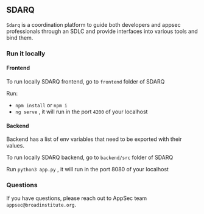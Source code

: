 ## SDARQ

`Sdarq` is a coordination platform to guide both developers and appsec professionals through an SDLC and provide interfaces into various tools and bind them.

### Run it locally

#### Frontend
To run locally SDARQ frontend, go to `frontend` folder of SDARQ

Run:
- `npm install` or `npm i`
- `ng serve` , it will run in the port `4200` of your localhost


#### Backend 
Backend has a list of env variables that need to be exported with their values. 

To run locally SDARQ backend, go to `backend/src` folder of SDARQ

Run `python3 app.py` , it will run in the port 8080 of your localhost


### Questions
If you have questions, please reach out to AppSec team `appsec@broadinstitute.org`. 
